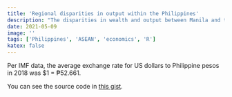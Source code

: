 ```yaml
---
title: 'Regional disparities in output within the Philippines'
description: "The disparities in wealth and output between Manila and the rest of the Philippines are no surprise to Filipinos, but I was intrigued to see what differences exist between regions."
date: 2021-05-09
image: ''
tags: ['Philippines', 'ASEAN', 'economics', 'R']
katex: false
---
```


<!-- TODO: Finish this post -->

Per IMF data, the average exchange rate for US dollars to Philippine pesos in 2018 was $1 = ₱52.661.

You can see the source code in [this gist](https://gist.github.com/emordonez/de0a8019c830285f327bbd39a152cfa7).

<v-img src="2021/05/ph-1-region-rankings.png"></v-img>

<v-img src="2021/05/ph-2-regional-gdp-ratios-2020.png"></v-img>

<v-img src="2021/05/ph-3-rgdp-vs-population.png"></v-img>
